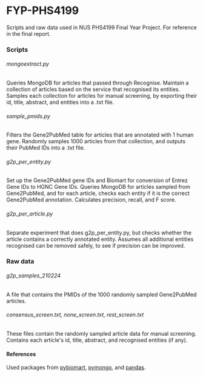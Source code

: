 # FYP-PHS4199
Scripts and raw data used in NUS PHS4199 Final Year Project. For reference in the final report.

### Scripts
###### mongoextract.py
Queries MongoDB for articles that passed through Recognise. Maintain a collection of articles based on the service that recognised its entities. Samples each collection for articles for manual screening, by exporting their id, title, abstract, and entities into a .txt file.

###### sample_pmids.py
Filters the Gene2PubMed table for articles that are annotated with 1 human gene. Randomly samples 1000 articles from that collection, and outputs their PubMed IDs into a .txt file.

###### g2p_per_entity.py
Set up the Gene2PubMed gene IDs and Biomart for conversion of Entrez Gene IDs to HGNC Gene IDs. Queries MongoDB for articles sampled from Gene2PubMed, and for each article, checks each entity if it is the correct Gene2PubMed annotation. Calculates precision, recall, and F score.

###### g2p_per_article.py
Separate experiment that does g2p_per_entity.py, but checks whether the article contains a correctly annotated entity. Assumes all additional entities recognised can be removed safely, to see if precision can be improved.

### Raw data
###### g2p_samples_210224
A file that contains the PMIDs of the 1000 randomly sampled Gene2PubMed articles.

###### consensus_screen.txt, none_screen.txt, rest_screen.txt
These files contain the randomly sampled article data for manual screening. Contains each article's id, title, abstract, and recognised entities (if any).

#### References
Used packages from [pybiomart](https://github.com/jrderuiter/pybiomart), [pymongo](https://github.com/mongodb/mongo-python-driver), and [pandas](https://zenodo.org/record/3630805#.XjI9CyOIYdU).
